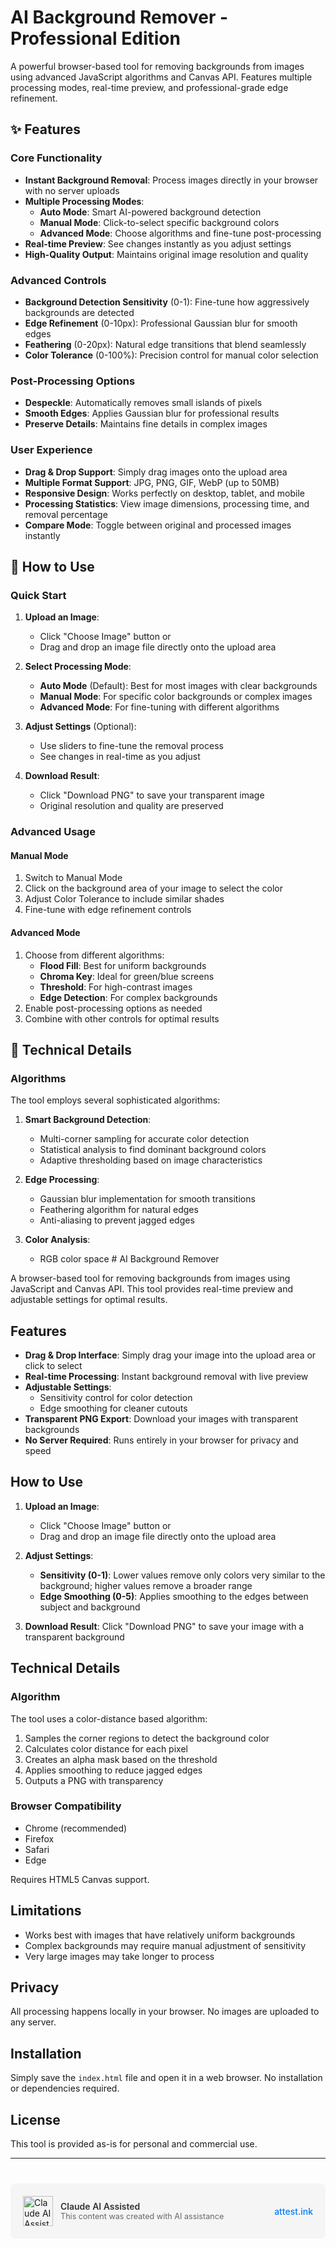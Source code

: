 # AI Background Remover - Professional Edition

A powerful browser-based tool for removing backgrounds from images using advanced JavaScript algorithms and Canvas API. Features multiple processing modes, real-time preview, and professional-grade edge refinement.

## ✨ Features

### Core Functionality
- **Instant Background Removal**: Process images directly in your browser with no server uploads
- **Multiple Processing Modes**:
  - **Auto Mode**: Smart AI-powered background detection
  - **Manual Mode**: Click-to-select specific background colors
  - **Advanced Mode**: Choose algorithms and fine-tune post-processing
- **Real-time Preview**: See changes instantly as you adjust settings
- **High-Quality Output**: Maintains original image resolution and quality

### Advanced Controls
- **Background Detection Sensitivity** (0-1): Fine-tune how aggressively backgrounds are detected
- **Edge Refinement** (0-10px): Professional Gaussian blur for smooth edges
- **Feathering** (0-20px): Natural edge transitions that blend seamlessly
- **Color Tolerance** (0-100%): Precision control for manual color selection

### Post-Processing Options
- **Despeckle**: Automatically removes small islands of pixels
- **Smooth Edges**: Applies Gaussian blur for professional results
- **Preserve Details**: Maintains fine details in complex images

### User Experience
- **Drag & Drop Support**: Simply drag images onto the upload area
- **Multiple Format Support**: JPG, PNG, GIF, WebP (up to 50MB)
- **Responsive Design**: Works perfectly on desktop, tablet, and mobile
- **Processing Statistics**: View image dimensions, processing time, and removal percentage
- **Compare Mode**: Toggle between original and processed images instantly

## 🚀 How to Use

### Quick Start
1. **Upload an Image**: 
   - Click "Choose Image" button or
   - Drag and drop an image file directly onto the upload area

2. **Select Processing Mode**:
   - **Auto Mode** (Default): Best for most images with clear backgrounds
   - **Manual Mode**: For specific color backgrounds or complex images
   - **Advanced Mode**: For fine-tuning with different algorithms

3. **Adjust Settings** (Optional):
   - Use sliders to fine-tune the removal process
   - See changes in real-time as you adjust

4. **Download Result**: 
   - Click "Download PNG" to save your transparent image
   - Original resolution and quality are preserved

### Advanced Usage

#### Manual Mode
1. Switch to Manual Mode
2. Click on the background area of your image to select the color
3. Adjust Color Tolerance to include similar shades
4. Fine-tune with edge refinement controls

#### Advanced Mode
1. Choose from different algorithms:
   - **Flood Fill**: Best for uniform backgrounds
   - **Chroma Key**: Ideal for green/blue screens
   - **Threshold**: For high-contrast images
   - **Edge Detection**: For complex backgrounds
2. Enable post-processing options as needed
3. Combine with other controls for optimal results

## 🔧 Technical Details

### Algorithms

The tool employs several sophisticated algorithms:

1. **Smart Background Detection**:
   - Multi-corner sampling for accurate color detection
   - Statistical analysis to find dominant background colors
   - Adaptive thresholding based on image characteristics

2. **Edge Processing**:
   - Gaussian blur implementation for smooth transitions
   - Feathering algorithm for natural edges
   - Anti-aliasing to prevent jagged edges

3. **Color Analysis**:
   - RGB color space # AI Background Remover

A browser-based tool for removing backgrounds from images using JavaScript and Canvas API. This tool provides real-time preview and adjustable settings for optimal results.

## Features

- **Drag & Drop Interface**: Simply drag your image into the upload area or click to select
- **Real-time Processing**: Instant background removal with live preview
- **Adjustable Settings**:
  - Sensitivity control for color detection
  - Edge smoothing for cleaner cutouts
- **Transparent PNG Export**: Download your images with transparent backgrounds
- **No Server Required**: Runs entirely in your browser for privacy and speed

## How to Use

1. **Upload an Image**: 
   - Click "Choose Image" button or
   - Drag and drop an image file directly onto the upload area

2. **Adjust Settings**:
   - **Sensitivity (0-1)**: Lower values remove only colors very similar to the background; higher values remove a broader range
   - **Edge Smoothing (0-5)**: Applies smoothing to the edges between subject and background

3. **Download Result**: Click "Download PNG" to save your image with a transparent background

## Technical Details

### Algorithm

The tool uses a color-distance based algorithm:
1. Samples the corner regions to detect the background color
2. Calculates color distance for each pixel
3. Creates an alpha mask based on the threshold
4. Applies smoothing to reduce jagged edges
5. Outputs a PNG with transparency

### Browser Compatibility

- Chrome (recommended)
- Firefox
- Safari
- Edge

Requires HTML5 Canvas support.

## Limitations

- Works best with images that have relatively uniform backgrounds
- Complex backgrounds may require manual adjustment of sensitivity
- Very large images may take longer to process

## Privacy

All processing happens locally in your browser. No images are uploaded to any server.

## Installation

Simply save the `index.html` file and open it in a web browser. No installation or dependencies required.

## License

This tool is provided as-is for personal and commercial use.

---

<div class="footer-badge-container" style="margin-top: 40px; padding: 20px; background-color: #f5f5f5; border-radius: 8px; display: flex; align-items: center; justify-content: space-between;">
  <div class="footer-badge-left" style="display: flex; align-items: center; gap: 12px;">
    <img src="https://attest.ink/assets/badges/claude-generated.svg" alt="Claude AI Assisted" style="width: 48px; height: 48px;">
    <div>
      <div style="font-weight: 600; color: #333;">Claude AI Assisted</div>
      <div style="font-size: 0.9em; color: #666;">This content was created with AI assistance</div>
    </div>
  </div>
  <a href="https://attest.ink" target="_blank" style="color: #007bff; text-decoration: none; font-weight: 500;">attest.ink</a>
</div>